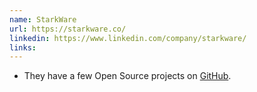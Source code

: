 ```yaml
---
name: StarkWare
url: https://starkware.co/
linkedin: https://www.linkedin.com/company/starkware/
links:
---
```


* They have a few Open Source projects on [GitHub](https://github.com/starkware-libs).


